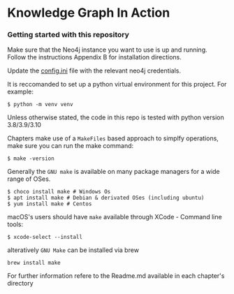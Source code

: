 # Knowledge Graph In Action

### Getting started with this repository

Make sure that the Neo4j instance you want to use is up and running. Follow the instructions Appendix B for installation directions.

Update the [config.ini](config.ini) file with the relevant neo4j credentials.

It is reccomanded to set up a python virtual environment for this project. For example:
```shell
$ python -m venv venv
```

Unless otherwise stated, the code in this repo is tested with python version 3.8/3.9/3.10

Chapters make use of a `MakeFiles` based approach to simplfy operations, make sure you can run 
the make command:

```shell
$ make -version
```

Generally the `GNU make` is available on many package managers for a wide range of OSes.

```shell
$ choco install make # Windows Os
$ apt install make # Debian & derivated OSes (including ubuntu)
$ yum install make # Centos 
```

macOS's users should have `make` available through XCode - Command line tools:

```shell
$ xcode-select --install
```
alteratively  `GNU Make` can be installed via brew
```shell
brew install make
```

For further information refere to the Readme.md available in each chapter's directory